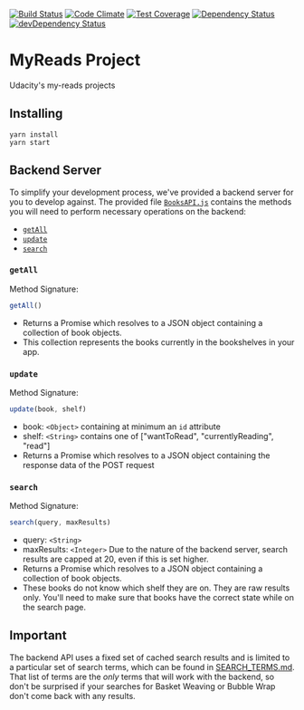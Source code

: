 [![Build Status](https://travis-ci.org/kuroski/my-reads.svg?branch=master)](https://travis-ci.org/kuroski/my-reads)
[![Code Climate](https://codeclimate.com/github/kuroski/my-reads/badges/gpa.svg)](https://codeclimate.com/github/kuroski/my-reads)
[![Test Coverage](https://codeclimate.com/github/kuroski/my-reads/badges/coverage.svg)](https://codeclimate.com/github/kuroski/my-reads/coverage)
[![Dependency Status](https://david-dm.org/kuroski/my-reads/status.svg)](https://david-dm.org/kuroski/my-reads#info=dependencies)
[![devDependency Status](https://david-dm.org/kuroski/my-reads/dev-status.svg)](https://david-dm.org/kuroski/my-reads#info=devDependencies)

# MyReads Project

Udacity's my-reads projects

## Installing

```
yarn install
yarn start
```

## Backend Server

To simplify your development process, we've provided a backend server for you to develop against. The provided file [`BooksAPI.js`](src/BooksAPI.js) contains the methods you will need to perform necessary operations on the backend:

* [`getAll`](#getall)
* [`update`](#update)
* [`search`](#search)

### `getAll`

Method Signature:

```js
getAll()
```

* Returns a Promise which resolves to a JSON object containing a collection of book objects.
* This collection represents the books currently in the bookshelves in your app.

### `update`

Method Signature:

```js
update(book, shelf)
```

* book: `<Object>` containing at minimum an `id` attribute
* shelf: `<String>` contains one of ["wantToRead", "currentlyReading", "read"]  
* Returns a Promise which resolves to a JSON object containing the response data of the POST request

### `search`

Method Signature:

```js
search(query, maxResults)
```

* query: `<String>`
* maxResults: `<Integer>` Due to the nature of the backend server, search results are capped at 20, even if this is set higher.
* Returns a Promise which resolves to a JSON object containing a collection of book objects.
* These books do not know which shelf they are on. They are raw results only. You'll need to make sure that books have the correct state while on the search page.

## Important
The backend API uses a fixed set of cached search results and is limited to a particular set of search terms, which can be found in [SEARCH_TERMS.md](SEARCH_TERMS.md). That list of terms are the _only_ terms that will work with the backend, so don't be surprised if your searches for Basket Weaving or Bubble Wrap don't come back with any results.
